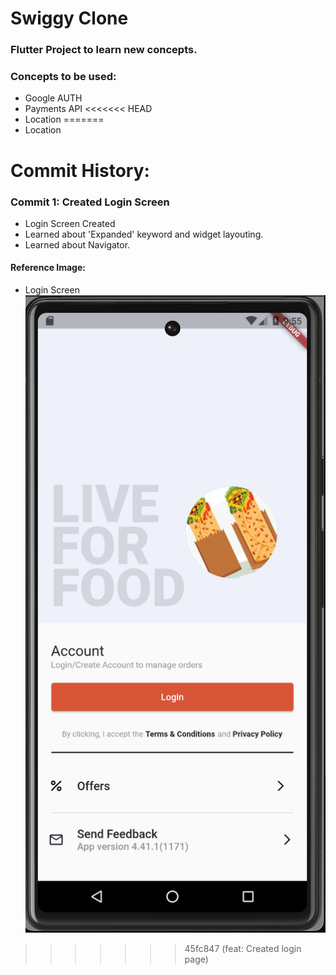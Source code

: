 # Swiggy Clone
### Flutter Project to learn new concepts.

### Concepts to be used:
- Google AUTH
- Payments API
<<<<<<< HEAD
- Location
=======
- Location

# Commit History:

### Commit 1: Created Login Screen
- Login Screen Created
- Learned about 'Expanded' keyword and widget layouting.
- Learned about Navigator.
#### Reference Image:
- Login Screen
![ref_img1](./Reference%20Images/ref_img1.png)
>>>>>>> 45fc847 (feat: Created login page)
